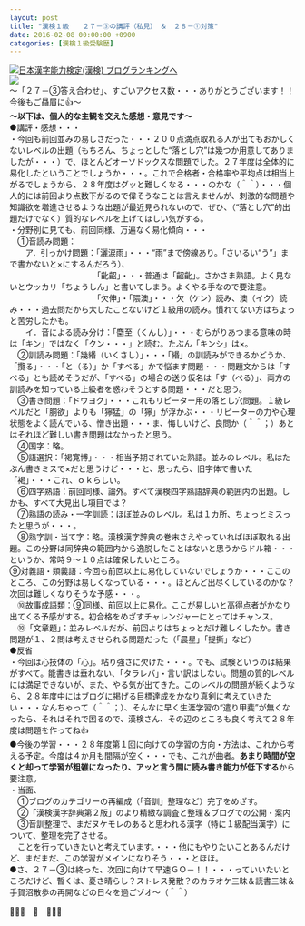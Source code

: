 ```yaml
---
layout: post
title: "漢検１級　　２７－③の講評（私見）　＆　２８－①対策"
date: 2016-02-08 00:00:00 +0900
categories: [漢検１級受験歴]
---
```


[![](/syuusyuu9701/assets/images/漢検１級-２７－③の講評（私見）-＆-２８－①対策-br_c_3028_1.gif)](http://blog.with2.net/link.php?1659096:3028 "日本漢字能力検定(漢検) ブログランキングへ")[日本漢字能力検定(漢検) ブログランキングへ](http://blog.with2.net/link.php?1659096:3028)  
![](/syuusyuu9701/assets/images/漢検１級-２７－③の講評（私見）-＆-２８－①対策-692f4cda4e2e339259c164cf2a690eb8.png)  
～「２７－③答え合わせ」、すごいアクセス数・・・ありがとうございます！！　今後もご贔屓に👍～  
**～以下は、個人的な主観を交えた感想・意見です～**  
●講評・感想・・・  
・今回も前回並みの易しさだった・・・２００点満点取れる人が出てもおかしくないレベルの出題（もちろん、ちょっとした“落とし穴”は幾つか用意してありましたが・・・）で、ほとんどオーソドックスな問題でした。２７年度は全体的に易化したということでしょうか・・・。これで合格者・合格率や平均点は相当上がるでしょうから、２８年度はグッと難しくなる・・・のかな（＾＾）・・・個人的には前回より点数下がるので偉そうなことは言えませんが、刺激的な問題や知識欲を増進させるような出題が最近見られないので、ぜひ、（“落とし穴”的出題だけでなく）質的なレベルを上げてほしい気がする。  
・分野別に見ても、前回同様、万遍なく易化傾向・・・  
　①音読み問題：  
　　ア．引っかけ問題：「灑涙雨」・・・“雨”まで傍線あり。「さいるい“う”」まで書かないと×にするんだろう）、  
　　　　　　　　　　　「齔齠」・・・普通は「齠齔」。さかさま熟語。よく見ないとウッカリ「ちょうしん」と書いてしまう。よくやる手なので要注意。  
　　　　　　　　　　　「欠伸」・「隈澳」・・・欠（ケン）読み、澳（イク）読み・・・過去問だから大したことないけど１級用の読み。慣れてない方はちょっと苦労したかも。  
　　イ．音による読み分け：「麕至（くんし）」・・・むらがりあつまる意味の時は「キン」ではなく「クン・・・」と読む。たぶん「キンシ」は×。  
　②訓読み問題：「幾緡（いくさし）」・・・「緡」の訓読みができるかどうか、「攬る」・・・「と（る）」か「すべる」かで悩ます問題・・・問題文からは「すべる」とも読めそうだが、「すべる」の場合の送り仮名は「す（べる）」、両方の訓読みを知っている上級者を惑わそうとする問題・・・だと思う。  
　③書き問題：「ドウヨク」・・・これもリピーター用の落とし穴問題。１級レベルだと「胴欲」よりも「獰猛」の「獰」が浮かぶ・・・リピーターの力や心理状態をよく読んでいる、憎き出題・・・ま、悔しいけど、良問か（＾＾；）あとはそれほど難しい書き問題はなかったと思う。  
　④国字：略。  
　⑤語選択：「褐寛博」・・・相当予期されていた熟語。並みのレベル。私はたぶん書きミスで×だと思うけど・・・と、思ったら、旧字体で書いた「褐」・・・これ、ｏｋらしい。  
　⑥四字熟語：前回同様、論外。すべて漢検四字熟語辞典の範囲内の出題。しかも、すべて大見出し項目では？  
　⑦熟語の読み・一字訓読：ほぼ並みのレベル。私は１カ所、ちょっとミスったと思うが・・・。  
　⑧熟字訓・当て字：略。漢検漢字辞典の巻末さえやっていればほぼ取れる出題。この分野は同辞典の範囲内から逸脱したことはないと思うからドル箱・・・というか、常時９～１０点は確保したいところ。  
⑨対義語・類義語：今回も前回以上に易化していないでしょうか・・・ここのところ、この分野は易しくなっている・・・。ほとんど出尽くしているのかな？次回は難しくなりそうな予感・・・。  
　⑩故事成語類：⑨同様、前回以上に易化。ここが易しいと高得点者がかなり出てくる予感がする。初合格をめざすチャレンジャーにとってはチャンス。  
　⑩「文章題」：並みレベルだが、前回よりはちょっとだけ難しくしたか。書き問題が１、２問は考えさせられる問題だった（「晨星」「提撕」など）  
●反省  
・今回は心技体の「心」。粘り強さに欠けた・・・。でも、試験というのは結果がすべて。能書きは垂れない、「タラレバ」・言い訳はしない。問題の質的レベルには満足できないが、また、やる気が出てきた。このレベルの問題が続くようなら、２８年度中にはブログに掲げる目標達成をかなり真剣に考えていきたい・・・なんちゃって（＾＾；）、そんなに早く生涯学習の“遣り甲斐”が無くなったら、それはそれで困るので、漢検さん、その辺のところも良く考えて２８年度は問題を作ってね👍  
●今後の学習・・・２８年度第１回に向けての学習の方向・方法は、これから考える予定。今度は４か月も間隔が空く・・・でも、これが曲者。**あまり時間が空くと却って学習が粗雑になったり、アッと言う間に読み書き能力が低下する**から要注意。  
・当面、  
　①ブログのカテゴリーの再編成（「音訓」整理など）完了をめざす。  
　②「漢検漢字辞典第２版」のより精緻な調査と整理＆ブログでの公開・案内  
　③音訓整理で、まだヌケモレのあると思われる漢字（特に１級配当漢字）について、整理を完了させる。  
　ことを行っていきたいと考えています。・・・他にもやりたいことあるんだけど、まだまだ、この学習がメインになりそう・・・とほほ。  
●さ、２７－③は終った、次回に向けて早速ＧＯ－！！・・・っていいたいところだけど、暫くは、憂さ晴らし？ストレス発散？のカラオケ三昧＆読書三昧＆手賀沼散歩の再開などの日々を過ごゾオ～（＾＾）  
  
👋👋👋　🐑　👋👋👋  